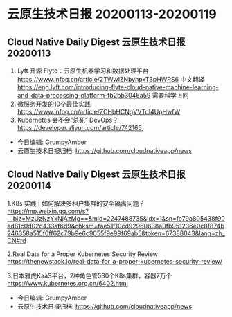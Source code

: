 # 云原生技术日报 20200113-20200119
## Cloud Native Daily Digest 云原生技术日报 20200113
1. Lyft 开源 Flyte：云原生机器学习和数据处理平台
https://www.infoq.cn/article/2TWwIZNbyhpxT3pHWRS6 中文翻译
https://eng.lyft.com/introducing-flyte-cloud-native-machine-learning-and-data-processing-platform-fb2bb3046a59 需要科学上网
2. 微服务开发的10个最佳实践 https://www.infoq.cn/article/ZCHbHCNgVVTdI4UpHwfW
3. Kubernetes 会不会“杀死” DevOps？https://developer.aliyun.com/article/742165 
* 今日编辑: GrumpyAmber
* 云原生技术日报归档: https://github.com/cloudnativeapp/news

## Cloud Native Daily Digest 云原生技术日报 20200114

1.K8s 实践 | 如何解决多租户集群的安全隔离问题？https://mp.weixin.qq.com/s?__biz=MzUzNzYxNjAzMg==&mid=2247488735&idx=1&sn=fc79a805438f90ad81c0d02d433af6d9&chksm=fae51f10cd92960638a0fb951236e0c8f874b246358a515f0ff62c79b9e6c9055f9e99f69ab5&token=67388043&lang=zh_CN#rd

2.Real Data for a Proper Kubernetes Security Review https://thenewstack.io/real-data-for-a-proper-kubernetes-security-review/

3.日本雅虎KaaS平台，2种角色管530个K8s集群，容器7万个 https://www.kubernetes.org.cn/6402.html
* 今日编辑: GrumpyAmber
* 云原生技术日报归档: https://github.com/cloudnativeapp/news
